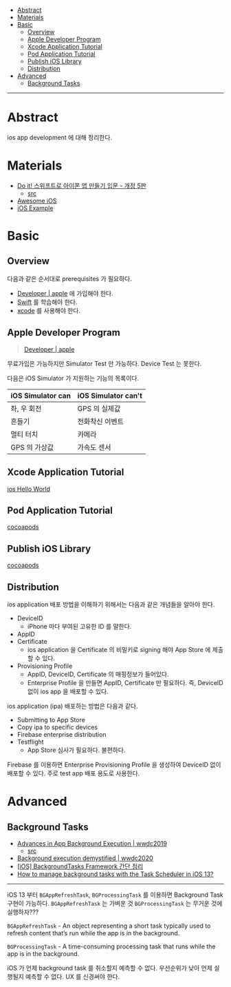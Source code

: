 - [Abstract](#abstract)
- [Materials](#materials)
- [Basic](#basic)
  - [Overview](#overview)
  - [Apple Developer Program](#apple-developer-program)
  - [Xcode Application Tutorial](#xcode-application-tutorial)
  - [Pod Application Tutorial](#pod-application-tutorial)
  - [Publish iOS Library](#publish-ios-library)
  - [Distribution](#distribution)
- [Advanced](#advanced)
  - [Background Tasks](#background-tasks)

----

# Abstract

ios app development 에 대해 정리한다.

# Materials

* [ Do it! 스위프트로 아이폰 앱 만들기 입문 - 개정 5판](http://www.yes24.com/Product/Goods/96825837)
  * [src](https://github.com/doitswift/example)
* [Awesome iOS](https://github.com/vsouza/awesome-ios)
* [iOS Example](https://iosexample.com/)

# Basic

## Overview

다음과 같은 순서대로 prerequisites 가 필요하다.

* [Developer | apple](https://developer.apple.com/account/) 에 가입해야 한다.
* [Swift](/swift/README.md) 를 학습해야 한다.
* [xcode](/xcode/README.md) 를 사용해야 한다.

## Apple Developer Program

> [Developer | apple](https://developer.apple.com/account/)

무료가입은 가능하지만 Simulator Test 만 가능하다. Device Test 는 못한다.

다음은 iOS Simulator 가 지원하는 기능의 목록이다. 

| iOS Simulator can | iOS Simulator can't |
|---|---|
| 좌, 우 회전 | GPS 의 실제값 |
| 흔들기 | 전화착신 이벤트 |
| 멀티 터치 | 카메라 |
| GPS 의 가상값 | 가속도 센서 |

## Xcode Application Tutorial

[ios Hello World](iosappdevelopment_helloworld.md)

## Pod Application Tutorial

[cocoapods](/cocoapods/README.md#using-pod-application-create)

## Publish iOS Library

[cocoapods](/cocoapods/README.md#using-pod-lib-create)

## Distribution

ios application 배포 방법을 이해하기 위해서는 다음과 같은 개념들을 알아야 한다.

* DeviceID
  * iPhone 마다 부여된 고유한 ID 를 말한다.
* AppID
* Certificate
  * ios application 을 Certificate 의 비밀키로 signing 해야 App Store 에 제출할
    수 있다. 
* Provisioning Profile
  * AppID, DeviceID, Certificate 의 매핑정보가 들어있다.
  * Enterprise Profile 을 만들면 AppID, Certificate 만 필요하다. 즉, DeviceID
    없이 ios app 을 배포할 수 있다.

ios application (ipa) 배포하는 방법은 다음과 같다.

* Submitting to App Store 
* Copy ipa to specific devices
* Firebase enterprise distribution
* Testflight
  * App Store 심사가 필요하다. 불편하다.

Firebase 를 이용하면 Enterprise Provisioning Profile 을 생성하여 DeviceID 없이
배포할 수 있다. 주로 test app 배포 용도로 사용한다.

# Advanced

## Background Tasks


* [Advances in App Background Execution | wwdc2019](https://developer.apple.com/videos/play/wwdc2019/707/)
  * [src](https://developer.apple.com/documentation/backgroundtasks/refreshing_and_maintaining_your_app_using_background_tasks)
* [Background execution demystified | wwdc2020](https://developer.apple.com/videos/play/wwdc2020/10063)
* [[iOS] BackgroundTasks Framework 간단 정리](https://lemon-dev.tistory.com/entry/iOS-BackgroundTask-Framework-%EA%B0%84%EB%8B%A8-%EC%A0%95%EB%A6%AC)
* [How to manage background tasks with the Task Scheduler in iOS 13?](https://snow.dog/blog/how-to-manage-background-tasks-with-the-task-scheduler-in-ios-13)

----

iOS 13 부터 `BGAppRefreshTask`, `BGProcessingTask` 를 이용하면 Background Task 구현이 가능하다. `BGAppRefreshTask` 는 가벼운 것 `BGProcessingTask` 는 무거운 것에 실행하자???

`BGAppRefreshTask` - An object representing a short task typically used to refresh content that’s run while the app is in the background.

`BGProcessingTask` - A time-consuming processing task that runs while the app is in the background.

iOS 가 언제 background task 를 취소할지 예측할 수 없다. 우선순위가 낮아 언제 실행될지 예측할 수 없다. UX 를 신경써야 한다.
